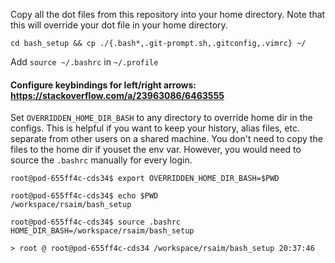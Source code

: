 Copy all the dot files from this repository into your home directory. Note that this will override your dot file in your home directory.

```
cd bash_setup && cp ./{.bash*,.git-prompt.sh,.gitconfig,.vimrc} ~/
```
Add `source ~/.bashrc` in `~/.profile`

#### Configure keybindings for left/right arrows: https://stackoverflow.com/a/23963086/6463555

Set `OVERRIDDEN_HOME_DIR_BASH` to any directory to override home dir in the configs. This is helpful if you want to keep your history, alias files, etc. separate from other users on a shared machine. You don't need to copy the files to the home dir if youset the env var. However, you would need to source the `.bashrc` manually for every login.

```
root@pod-655ff4c-cds34$ export OVERRIDDEN_HOME_DIR_BASH=$PWD

root@pod-655ff4c-cds34$ echo $PWD
/workspace/rsaim/bash_setup

root@pod-655ff4c-cds34$ source .bashrc
HOME_DIR_BASH=/workspace/rsaim/bash_setup

> root @ root@pod-655ff4c-cds34 /workspace/rsaim/bash_setup 20:37:46
```


